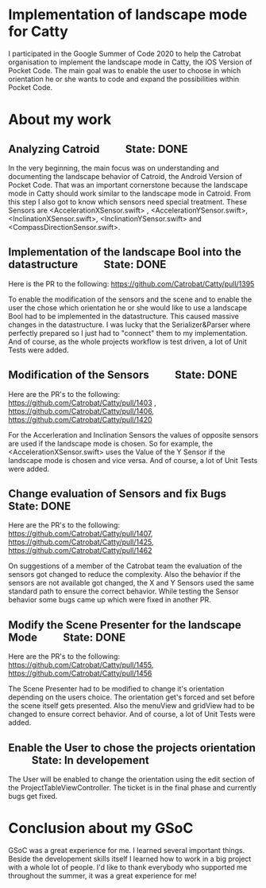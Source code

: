 # Implementation of landscape mode for Catty #

I participated in the Google Summer of Code 2020 to help the Catrobat organisation
to implement the landscape mode in Catty, the iOS Version of Pocket Code. The main goal
was to enable the user to choose in which orientation he or she wants to code and expand the
possibilities within Pocket Code.

# About my work #

## Analyzing Catroid &emsp;&emsp;       State: DONE ##
In the very beginning, the main focus was on understanding and documenting the landscape behavior of Catroid, the Android Version of Pocket Code. That was an important cornerstone because the landscape mode in Catty should work similar to the landscape mode in Catroid.
From this step I also got to know which sensors need special treatment. These Sensors are <AccelerationXSensor.swift> ,
<AccelerationYSensor.swift>, <InclinationXSensor.swift>, <InclinationYSensor.swift> and <CompassDirectionSensor.swift>.

## Implementation of the landscape Bool into the datastructure &emsp;&emsp;       State: DONE ##
Here is the PR to the following: https://github.com/Catrobat/Catty/pull/1395

To enable the modification of the sensors and the scene and to enable the user the chose which orientation he or she
would like to use a landscape Bool had to be implemented in the datastructure. This caused massive changes in the datastructure.
I was lucky that the Serializer&Parser where perfectly prepared so I just had to "connect" them to my implementation.
And of course, as the whole projects workflow is test driven, a lot of Unit Tests were added.

## Modification of the Sensors  &emsp;&emsp;                                 State: DONE ##
Here are the PR's to the following: https://github.com/Catrobat/Catty/pull/1403 , https://github.com/Catrobat/Catty/pull/1406,
https://github.com/Catrobat/Catty/pull/1420

For the Accerleration and Inclination Sensors the values of opposite sensors are used if the landscape mode is chosen.
So for example, the <AccelerationXSensor.swift> uses the Value of the Y Sensor if the landscape mode is chosen
and vice versa. And of course, a lot of Unit Tests were added.

## Change evaluation of Sensors and fix Bugs &emsp;&emsp;       State: DONE ##
Here are the PR's to the following: https://github.com/Catrobat/Catty/pull/1407, https://github.com/Catrobat/Catty/pull/1425,
https://github.com/Catrobat/Catty/pull/1462

On suggestions of a member of the Catrobat team the evaluation of the sensors got changed to reduce the complexity.
Also the behavior if the sensors are not available got changed, the X and Y Sensors used the same standard path to
ensure the correct behavior. While testing the Sensor behavior some bugs came up which were fixed in another PR.

## Modify the Scene Presenter for the landscape Mode   &emsp;&emsp;      State: DONE ##
Here are the PR's to the following: https://github.com/Catrobat/Catty/pull/1455, https://github.com/Catrobat/Catty/pull/1456

The Scene Presenter had to be modified to change it's orientation depending on the users choice. The orientation get's forced
and set before the scene itself gets presented. Also the menuView and gridView had to be changed to ensure correct behavior.
And of course, a lot of Unit Tests were added.

## Enable the User to chose the projects orientation  &emsp;&emsp;       State: In developement ##
The User will be enabled to change the orientation using the edit section of the ProjectTableViewController.
The ticket is in the final phase and currently bugs get fixed.

# Conclusion about my GSoC #
GSoC was a great experience for me. I learned several important things. Beside the developement skills itself I learned how
to work in a big project with a whole lot of people. I'd like to thank everybody who supported me throughout the summer,
it was a great experience for me!
